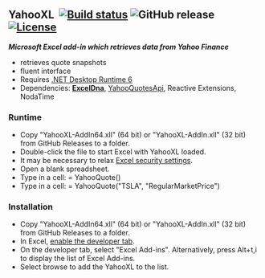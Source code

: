 ## YahooXL&nbsp;&nbsp;[![Build status](https://ci.appveyor.com/api/projects/status/v4f5vb2g4uom43qp?svg=true)](https://ci.appveyor.com/project/dshe/yahooxl) ![GitHub release](https://img.shields.io/github/v/release/dshe/YahooXL) [![License](https://img.shields.io/badge/license-Apache%202.0-7755BB.svg)](https://opensource.org/licenses/Apache-2.0)

***Microsoft Excel add-in which retrieves data from Yahoo Finance***

- retrieves quote snapshots
- fluent interface
- Requires [.NET Desktop Runtime 6](https://dotnet.microsoft.com/en-us/download/dotnet/6.0)
- Dependencies: [**ExcelDna**](https://excel-dna.net), [YahooQuotesApi](https://github.com/dshe/YahooQuotesApi), Reactive Extensions, NodaTime

### Runtime ###
  - Copy "YahooXL-AddIn64.xll" (64 bit) or "YahooXL-AddIn.xll" (32 bit) from GitHub Releases to a folder.
  - Double-click the file to start Excel with YahooXL loaded.
  - It may be necessary to relax [Excel security settings](https://support.microsoft.com/en-us/office/change-macro-security-settings-in-excel-a97c09d2-c082-46b8-b19f-e8621e8fe373).
  - Open a blank spreadsheet.
  - Type in a cell: = YahooQuote()
  - Type in a cell: = YahooQuote("TSLA", "RegularMarketPrice")

### Installation ###
  - Copy "YahooXL-AddIn64.xll" (64 bit) or "YahooXL-AddIn.xll" (32 bit) from GitHub Releases to a folder.
  - In Excel, [enable the developer tab](https://support.microsoft.com/en-us/office/show-the-developer-tab-e1192344-5e56-4d45-931b-e5fd9bea2d45).
  - On the developer tab, select "Excel Add-ins". Alternatively, press Alt+t,i to display the list of Excel Add-ins.
  - Select browse to add the YahooXL to the list.
